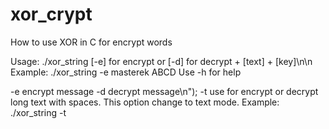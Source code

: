 # xor_crypt
How to use XOR in C for encrypt words



Usage: ./xor_string [-e] for encrypt  or [-d]  for decrypt + [text] + [key]\n\n Example: ./xor_string -e masterek ABCD
Use -h for help

-e encrypt message
-d decrypt message\n");
-t use for encrypt or decrypt long text with spaces. This option change to text mode. Example: ./xor_string -t

